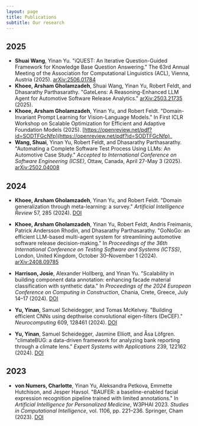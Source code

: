 ```yaml
---
layout: page
title: Publications
subtitle: Our research
---
```

## 2025

- **Shuai Wang**, Yinan Yu. "iQUEST: An Iterative Question-Guided Framework for Knowledge Base Question Answering." The 63rd Annual Meeting of the Association for Computational Linguistics (ACL), Vienna, Austria (2025). [arXiv:2506.01784](https://arxiv.org/abs/2506.01784)
- **Khoee, Arsham Gholamzadeh**, Shuai Wang, Yinan Yu, Robert Feldt, and Dhasarathy Parthasarathy. "GateLens: A Reasoning-Enhanced LLM Agent for Automotive Software Release Analytics." [arXiv:2503.21735](https://arxiv.org/abs/2503.21735) (2025).
- **Khoee, Arsham Gholamzadeh**, Yinan Yu, and Robert Feldt. "Domain-Invariant Prompt Learning for Vision-Language Models." In First ICLR Workshop on Scalable Optimization for Efficient and Adaptive Foundation Models (2025). [https://openreview.net/pdf?id=SODTFGcNfp](https://openreview.net/pdf?id=SODTFGcNfp)_
- **Wang, Shuai**, Yinan Yu, Robert Feldt, and Dhasarathy Parthasarathy. "Automating a Complete Software Test Process Using LLMs: An Automotive Case Study." *Accepted to International Conference on Software Engineering (ICSE)*, Ottaw, Canada, April 27-May 3 (2025). [arXiv:2502.04008](https://arxiv.org/abs/2502.04008)

## 2024

- **Khoee, Arsham Gholamzadeh**, Yinan Yu, and Robert Feldt. "Domain generalization through meta-learning: a survey." *Artificial Intelligence Review* 57, 285 (2024). [DOI](https://doi.org/10.1007/s10462-024-10922-z)

- **Khoee, Arsham Gholamzadeh**, Yinan Yu, Robert Feldt, Andris Freimanis, Patrick Andersson Rhodin, and Dhasarathy Parthasarathy. "GoNoGo: an efficient LLM-based multi-agent system for streamlining automotive software release decision-making." In *Proceedings of the 36th International Conference on Testing Software and Systems (ICTSS)*, London, United Kingdom, October 30–November 1 (2024). [arXiv:2408.09785](https://arxiv.org/abs/2408.09785)

- **Harrison, Josie**, Alexander Hollberg, and Yinan Yu. "Scalability in building component data annotation: enhancing facade material classification with synthetic data." In *Proceedings of the 2024 European Conference on Computing in Construction*, Chania, Crete, Greece, July 14–17 (2024). [DOI](https://doi.org/10.35490/EC3.2024.197)

- **Yu, Yinan**, Samuel Scheidegger, and Tomas McKelvey. "Building efficient CNNs using depthwise convolutional eigen-filters (DeCEF)." *Neurocomputing* 609, 128461 (2024). [DOI](https://doi.org/10.1016/j.neucom.2024.128461)

- **Yu, Yinan**, Samuel Scheidegger, Jasmine Elliott, and Åsa Löfgren. "climateBUG: a data-driven framework for analyzing bank reporting through a climate lens." *Expert Systems with Applications* 239, 122162 (2024). [DOI](https://doi.org/10.1016/j.eswa.2023.122162)


## 2023
- **von Numers, Charlotte**, Yinan Yu, Aleksandra Petkova, Emmette Hutchison, and Jesper Havsol. "BAUFER: a baseline-enabled facial expression recognition pipeline trained with limited annotations." In *Artificial Intelligence for Personalized Medicine*, W3PHAI 2023. *Studies in Computational Intelligence*, vol. 1106, pp. 221–236. Springer, Cham (2023). [DOI](https://doi.org/10.1007/978-3-031-36938-4_17)
